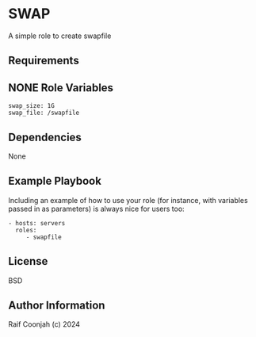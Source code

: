 SWAP
=========

A simple role to create swapfile 

Requirements
------------
NONE
Role Variables
--------------

```shell
swap_size: 1G
swap_file: /swapfile
```

Dependencies
------------

None

Example Playbook
----------------

Including an example of how to use your role (for instance, with variables passed in as parameters) is always nice for users too:

    - hosts: servers
      roles:
         - swapfile

License
-------

BSD

Author Information
------------------

Raif Coonjah (c) 2024